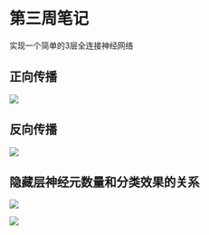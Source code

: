 

# 第三周笔记
实现一个简单的3层全连接神经网络

## 正向传播

![](https://github.com/cryer/Coursera_deep_learning/raw/master/image/1.png)

## 反向传播

![](https://github.com/cryer/Coursera_deep_learning/raw/master/image/2.png)


## 隐藏层神经元数量和分类效果的关系

![](https://github.com/cryer/Coursera_deep_learning/raw/master/image/3.png)

![](https://github.com/cryer/Coursera_deep_learning/raw/master/image/4.png)
